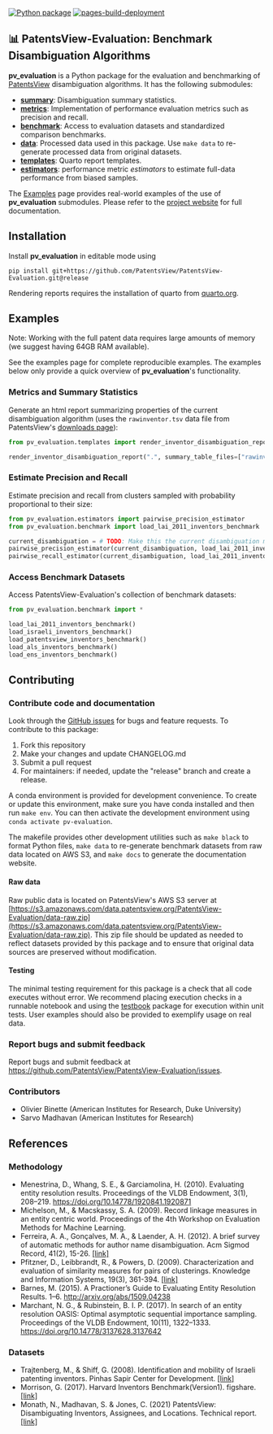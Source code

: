[![Python package](https://github.com/PatentsView/PatentsView-Evaluation/actions/workflows/python-package.yml/badge.svg)](https://github.com/PatentsView/PatentsView-Evaluation/actions/workflows/python-package.yml)
[![pages-build-deployment](https://github.com/PatentsView/PatentsView-Evaluation/actions/workflows/pages/pages-build-deployment/badge.svg)](https://github.com/PatentsView/PatentsView-Evaluation/actions/workflows/pages/pages-build-deployment)

## 📊 PatentsView-Evaluation: Benchmark Disambiguation Algorithms

**pv_evaluation** is a Python package for the evaluation and benchmarking of [PatentsView](https://patentsview.org/) disambiguation algorithms. It has the following submodules:

- [**summary**](https://patentsview.github.io/PatentsView-Evaluation/build/html/pv_evaluation.summary.html): Disambiguation summary statistics.
- [**metrics**](https://patentsview.github.io/PatentsView-Evaluation/build/html/pv_evaluation.metrics.html): Implementation of performance evaluation metrics such as precision and recall.
- [**benchmark**](https://patentsview.github.io/PatentsView-Evaluation/build/html/pv_evaluation.benchmark.html): Access to evaluation datasets and standardized comparison benchmarks. 
- [**data**](https://github.com/PatentsView/PatentsView-Evaluation/tree/main/pv_evaluation/data): Processed data used in this package. Use `make data` to re-generate processed data from original datasets.
- [**templates**](https://patentsview.github.io/PatentsView-Evaluation/build/html/pv_evaluation.templates.html): Quarto report templates.
- [**estimators**](https://patentsview.github.io/PatentsView-Evaluation/build/html/pv_evaluation.estimators.html): performance metric *estimators* to estimate full-data performance from biased samples.

The [Examples](https://patentsview.github.io/PatentsView-Evaluation/build/html/examples.html) page provides real-world examples of the use of **pv_evaluation** submodules. Please refer to the [project website](https://patentsview.github.io/PatentsView-Evaluation/build/html/index.html) for full documentation.

## Installation

Install **pv_evaluation** in editable mode using
```shell
pip install git+https://github.com/PatentsView/PatentsView-Evaluation.git@release
```

Rendering reports requires the installation of quarto from [quarto.org](https://quarto.org/docs/get-started/).

## Examples

Note: Working with the full patent data requires large amounts of memory (we suggest having 64GB RAM available).

See the examples page for complete reproducible examples. The examples below only provide a quick overview of **pv_evaluation**'s functionality.

### Metrics and Summary Statistics

Generate an html report summarizing properties of the current disambiguation algorithm (uses the `rawinventor.tsv` data file from PatentsView's [downloads page](https://patentsview.org/download/data-download-tables)):
```python
from pv_evaluation.templates import render_inventor_disambiguation_report

render_inventor_disambiguation_report(".", summary_table_files=["rawinventor.tsv"])
```

### Estimate Precision and Recall

Estimate precision and recall from clusters sampled with probability proportional to their size:
```python
from pv_evaluation.estimators import pairwise_precision_estimator
from pv_evaluation.benchmark import load_lai_2011_inventors_benchmark

current_disambiguation = # TODO: Make this the current disambiguation membership vector
pairwise_precision_estimator(current_disambiguation, load_lai_2011_inventors_benchmark(), sampling_type="cluster_block", weights="cluster_size")
pairwise_recall_estimator(current_disambiguation, load_lai_2011_inventors_benchmark(), sampling_type="cluster_block", weights="cluster_size")
```

### Access Benchmark Datasets

Access PatentsView-Evaluation's collection of benchmark datasets:
```python
from pv_evaluation.benchmark import *

load_lai_2011_inventors_benchmark()
load_israeli_inventors_benchmark()
load_patentsview_inventors_benchmark()
load_als_inventors_benchmark()
load_ens_inventors_benchmark()
```

## Contributing

### Contribute code and documentation

Look through the [GitHub issues](https://github.com/PatentsView/PatentsView-Evaluation/issues) for bugs and feature requests. To contribute to this package:

1. Fork this repository
2. Make your changes and update CHANGELOG.md
3. Submit a pull request
4. For maintainers: if needed, update the "release" branch and create a release.

A conda environment is provided for development convenience. To create or update this environment, make sure you have conda installed and then run `make env`. You can then activate the development environment using `conda activate pv-evaluation`.

The makefile provides other development utilities such as `make black` to format Python files, `make data` to re-generate benchmark datasets from raw data located on AWS S3, and `make docs` to generate the documentation website.

#### Raw data

Raw public data is located on PatentsView's AWS S3 server at [https://s3.amazonaws.com/data.patentsview.org/PatentsView-Evaluation/data-raw.zip](https://s3.amazonaws.com/data.patentsview.org/PatentsView-Evaluation/data-raw.zip). This zip file should be updated as needed to reflect datasets provided by this package and to ensure that original data sources are preserved without modification.

#### Testing

The minimal testing requirement for this package is a check that all code executes without error. We recommend placing execution checks in a runnable notebook and using the [testbook](https://pypi.org/project/testbook/) package for execution within unit tests. User examples should also be provided to exemplify usage on real data.

### Report bugs and submit feedback

Report bugs and submit feedback at https://github.com/PatentsView/PatentsView-Evaluation/issues.

### Contributors

- Olivier Binette (American Institutes for Research, Duke University)
- Sarvo Madhavan (American Institutes for Research)

## References

### Methodology

- Menestrina, D., Whang, S. E., & Garciamolina, H. (2010). Evaluating entity resolution results. Proceedings of the VLDB Endowment, 3(1), 208–219. https://doi.org/10.14778/1920841.1920871
- Michelson, M., & Macskassy, S. A. (2009). Record linkage measures in an entity centric world. Proceedings of the 4th Workshop on Evaluation Methods for Machine Learning.
- Ferreira, A. A., Gonçalves, M. A., & Laender, A. H. (2012). A brief survey of automatic methods for author name disambiguation. Acm Sigmod Record, 41(2), 15-26. [[link]](https://s3.amazonaws.com/data.patentsview.org/USPTO_Entity_Resolution_Symposium/Ferreira+et+al_2012_A+Brief+Survey+of+Automatic+Methods+for+Author+Name+Disambiguation.pdf)
- Pfitzner, D., Leibbrandt, R., & Powers, D. (2009). Characterization and evaluation of similarity measures for pairs of clusterings. Knowledge and Information Systems, 19(3), 361-394. [[link]](https://citeseerx.ist.psu.edu/viewdoc/download?doi=10.1.1.214.7233&rep=rep1&type=pdf)
- Barnes, M. (2015). A Practioner’s Guide to Evaluating Entity Resolution Results. 1–6. http://arxiv.org/abs/1509.04238
- Marchant, N. G., & Rubinstein, B. I. P. (2017). In search of an entity resolution OASIS: Optimal asymptotic sequential importance sampling. Proceedings of the VLDB Endowment, 10(11), 1322–1333. https://doi.org/10.14778/3137628.3137642

### Datasets

- Trajtenberg, M., & Shiff, G. (2008). Identification and mobility of Israeli patenting inventors. Pinhas Sapir Center for Development. [[link]](https://econ.tau.ac.il/sites/economy.tau.ac.il/files/media_server/Economics/Sapir/papers/%D7%9E%D7%A0%D7%95%D7%90%D7%9C%20%D7%98%D7%A8%D7%9B%D7%98%D7%A0%D7%91%D7%A8%D7%92%205-08%20%D7%9E%D7%A9%D7%95%D7%9C%D7%91.pdf)
- Morrison, G. (2017). Harvard Inventors Benchmark(Version1). figshare. [[link]](https://doi.org/10.6084/m9.figshare.3502754.v1)
- Monath, N., Madhavan, S. & Jones, C. (2021) PatentsView: Disambiguating Inventors, Assignees, and Locations. Technical report. [[link]](https://s3.amazonaws.com/data.patentsview.org/documents/PatentsView_Disambiguation_Methods_Documentation.pdf)